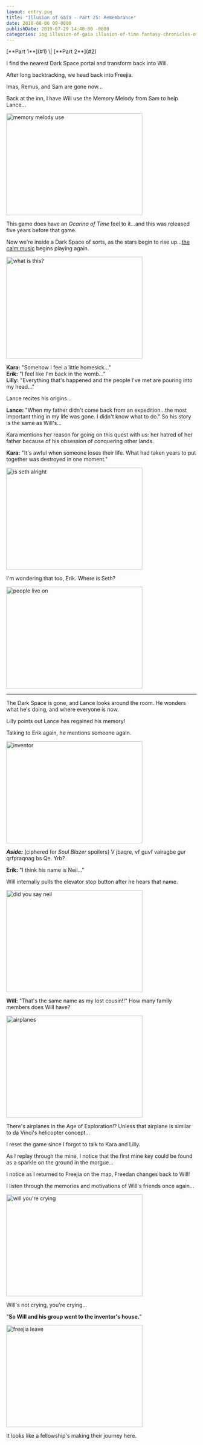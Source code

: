 ```yaml
---
layout: entry.pug
title: "Illusion of Gaia - Part 25: Remembrance"
date: 2018-08-06 09-0800
publishDate: 2019-07-29 14:40:00 -0800
categories: iog illusion-of-gaia illusion-of-time fantasy-chronicles-of-gaia gaia-gensoki quintet-enix playthroughs
---
```


<p class="entry-partination" markdown="1">[**Part 1**](#1) \| [**Part 2**](#2)</p>

<a name="1"></a>

I find the nearest Dark Space portal and transform back into Will.

After long backtracking, we head back into Freejia.

Imas, Remus, and Sam are gone now...

Back at the inn, I have Will use the Memory Melody from Sam to help Lance...

<img src="https://i.imgur.com/ePGPmfF.png" alt="memory melody use" width="360" height="270" id="liveblog" />

This game does have an *Ocarina of Time* feel to it...and this was released five years before that game.

Now we're inside a Dark Space of sorts, as the stars begin to rise up...<a href="https://www.youtube.com/watch?v=wneh3m88xkM">the calm music</a> begins playing again.

<img src="https://i.imgur.com/H4xHoKY.png" alt="what is this?" width="360" height="270" id="liveblog" />

**Kara:** "Somehow I feel a little homesick..."<br/>
**Erik:** "I feel like I'm back in the womb..."<br/>
**Lilly:** "Everything that's happened and the people I've met are pouring into my head..."

Lance recites his origins...

**Lance:** "When my father didn't come back from an expedition...the most important thing in my life was gone. I didn't know what to do." So his story is the same as Will's...

Kara mentions her reason for going on this quest with us: her hatred of her father because of his obsession of conquering other lands.

**Kara:** "It's awful when someone loses their life. What had taken years to put together was destroyed in one moment."

<img src="https://i.imgur.com/bABvFQK.png" alt="is seth alright" width="360" height="270" id="liveblog" />

I'm wondering that too, Erik. Where is Seth?

<img src="https://i.imgur.com/QwpPKCK.png" alt="people live on" width="360" height="270" id="liveblog" />

<a name="2"></a>

---

The Dark Space is gone, and Lance looks around the room. He wonders what he's doing, and where everyone is now.

Lilly points out Lance has regained his memory!

Talking to Erik again, he mentions someone again.

<img src="https://i.imgur.com/0rjFHAZ.png" alt="inventor" width="360" height="270" id="liveblog" />

***Aside:*** (ciphered for *Soul Blazer* spoilers) V jbaqre, vf guvf vairagbe gur qrfpraqnag bs Qe. Yrb?

**Erik:** "I think his name is Neil..."

Will internally pulls the elevator stop button after he hears that name.

<img src="https://i.imgur.com/XsptnTq.png" alt="did you say neil" width="360" height="270" id="liveblog" />

**Will:** "That's the same name as my lost cousin!!" How many family members does Will have?

<img src="https://i.imgur.com/IBTvMqJ.png" alt="airplanes" width="360" height="270" id="liveblog" />

There's airplanes in the Age of Exploration!? Unless that airplane is similar to da Vinci's helicopter concept...

I reset the game since I forgot to talk to Kara and Lilly.

As I replay through the mine, I notice that the first mine key could be found as a sparkle on the ground in the morgue...

I notice as I returned to Freejia on the map, Freedan changes back to Will!

I listen through the memories and motivations of Will's friends once again...

<img src="https://i.imgur.com/6tafQFb.png" alt="will you're crying" width="360" height="270" id="liveblog" />

Will's not crying, you're crying...

"**So Will and his group went to the inventor's house.**"

<img src="https://i.imgur.com/wB1i8GD.png" alt="freejia leave" width="360" height="270" id="liveblog" />

It looks like a fellowship's making their journey here.